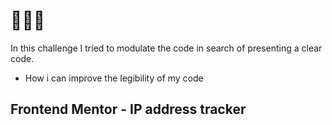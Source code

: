 
# 🚀🚀🚀

In this challenge I tried to modulate the code in search of presenting a clear code.

- How i can improve the legibility of my code 

## Frontend Mentor - IP address tracker

